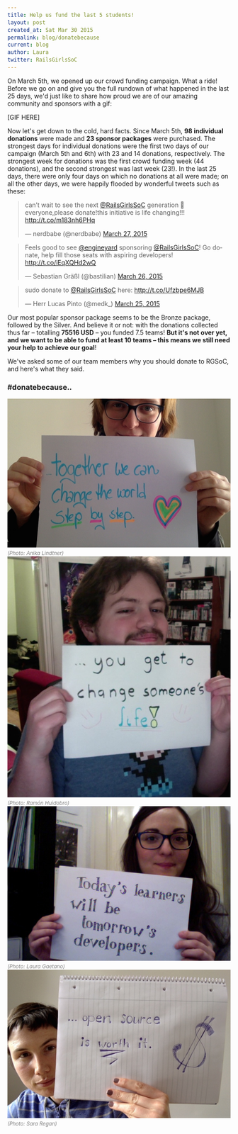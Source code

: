 ```yaml
---
title: Help us fund the last 5 students!
layout: post
created_at: Sat Mar 30 2015
permalink: blog/donatebecause
current: blog
author: Laura
twitter: RailsGirlsSoC
---
```


On March 5th, we opened up our crowd funding campaign. What a ride! Before we go on and give you the full rundown of what happened in the last 25 days, we'd just like to share how proud we are of our amazing community and sponsors with a gif:  

[GIF HERE]  

Now let's get down to the cold, hard facts. Since March 5th, **98 individual donations** were made and **23 sponsor packages** were purchased. The strongest days for individual donations were the first two days of our campaign (March 5th and 6th) with 23 and 14 donations, respectively. The strongest week for donations was the first crowd funding week (44 donations), and the second strongest was last week (23!). In the last 25 days, there were only four days on which no donations at all were made; on all the other days, we were happily flooded by wonderful tweets such as these:  

<blockquote class="twitter-tweet" lang="en"><p>can’t wait to see the next <a href="https://twitter.com/RailsGirlsSoC">@RailsGirlsSoC</a> generation 💜 everyone,please donate!this initiative is life changing!!! &#10;<a href="http://t.co/m183nh6PHq">http://t.co/m183nh6PHq</a></p>&mdash; nerdbabe (@nerdbabe) <a href="https://twitter.com/nerdbabe/status/581467204560007168">March 27, 2015</a></blockquote>

<blockquote class="twitter-tweet" lang="en"><p>Feels good to see <a href="https://twitter.com/engineyard">@engineyard</a> sponsoring <a href="https://twitter.com/RailsGirlsSoC">@RailsGirlsSoC</a>! Go donate, help fill those seats with aspiring developers! <a href="http://t.co/iEqXQHd2wQ">http://t.co/iEqXQHd2wQ</a></p>&mdash; Sebastian Gräßl (@bastilian) <a href="https://twitter.com/bastilian/status/581203205540995072">March 26, 2015</a></blockquote>

<blockquote class="twitter-tweet" lang="en"><p>sudo donate to <a href="https://twitter.com/RailsGirlsSoC">@RailsGirlsSoC</a> here: <a href="http://t.co/Ufzbpe6MJB">http://t.co/Ufzbpe6MJB</a></p>&mdash; Herr Lucas Pinto (@medk_) <a href="https://twitter.com/medk_/status/580769034871971842">March 25, 2015</a></blockquote>

<script async src="//platform.twitter.com/widgets.js" charset="utf-8"></script>

Our most popular sponsor package seems to be the Bronze package, followed by the Silver. And believe it or not: with the donations collected thus far – totalling **75516 USD** – you funded 7.5 teams! **But it's not over yet, and we want to be able to fund at least 10 teams – this means we still need your help to achieve our goal**!  

We've asked some of our team members why you should donate to RGSoC, and here's what they said.  

### \#donatebecause..  

<img src="/img/blog/2015/donatebecause-anika.jpg" width="600">
<font color="grey"><small><i>(Photo: Anika Lindtner)</i></small></font>  

<img src="/img/blog/2015/donatebecause-ramon.jpg" width="600">
<font color="grey"><small><i>(Photo: Ramón Huidobro)</i></small></font>  

<img src="/img/blog/2015/donatebecause-laura.jpg" width="600">
<font color="grey"><small><i>(Photo: Laura Gaetano)</i></small></font>  

<img src="/img/blog/2015/donatebecause-sara.jpg" width="600">
<font color="grey"><small><i>(Photo: Sara Regan)</i></small></font>

